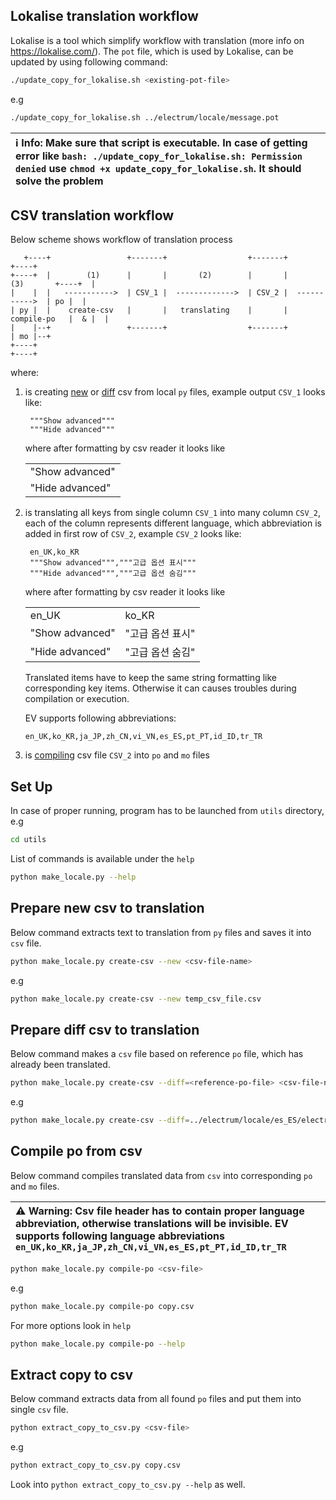 ## Lokalise translation workflow
Lokalise is a tool which simplify workflow with translation (more info on https://lokalise.com/).
The `pot` file, which is used by Lokalise, can be updated by using following command:
```bash
./update_copy_for_lokalise.sh <existing-pot-file>
```
e.g
```bash
./update_copy_for_lokalise.sh ../electrum/locale/message.pot
```

|:information_source: Info: Make sure that script is executable. In case of getting error like `bash: ./update_copy_for_lokalise.sh: Permission denied` use `chmod +x update_copy_for_lokalise.sh`. It should solve the problem |
|:------------------------------------------------------------------------------------------------------------------------------------------------------------------------------------------------------------------------------|


## CSV translation workflow
Below scheme shows workflow of translation process
```
   +----+                 +-------+                  +-------+                   +----+
+----+  |        (1)      |       |       (2)        |       |      (3)       +----+  |
|    |  |   ----------->  | CSV_1 |  ------------->  | CSV_2 |  ----------->  | po |  |
| py |  |    create-csv   |       |   translating    |       |   compile-po   |  & |  |
|    |--+                 +-------+                  +-------+                | mo |--+
+----+                                                                        +----+
```
where:

1. is creating [new](#prepare-new-csv-to-translation) or [diff](#prepare-diff-csv-to-translation) csv from local `py` files, example output `CSV_1` looks like:
   ```csv
    """Show advanced"""
    """Hide advanced"""
   ```
   where after formatting by csv reader it looks like
    <table>
        <tr>
            <td>"Show advanced"</td>
        </tr>
        <tr>
            <td>"Hide advanced"</td>
        </tr>
    </table>

2. is translating all keys from single column `CSV_1` into many column `CSV_2`, each of the column represents different language, which abbreviation is added in first row of `CSV_2`, example `CSV_2` looks like:
   ```csv
    en_UK,ko_KR
    """Show advanced""","""고급 옵션 표시"""
    """Hide advanced""","""고급 옵션 숨김"""
   ```
   where after formatting by csv reader it looks like
    <table>
        <tr>
            <td>en_UK</td>
            <td>ko_KR</td>
        </tr>
        <tr>
            <td>"Show advanced"</td>
            <td>"고급 옵션 표시"</td>
        </tr>
        <tr>
            <td>"Hide advanced"</td>
            <td>"고급 옵션 숨김"</td>
        </tr>
    </table>

   Translated items have to keep the same string formatting like corresponding key items. Otherwise it can causes troubles during compilation or execution.

   EV supports following abbreviations:
   ```
   en_UK,ko_KR,ja_JP,zh_CN,vi_VN,es_ES,pt_PT,id_ID,tr_TR
   ```
3. is [compiling](#compile-po-from-csv) csv file `CSV_2` into `po` and `mo` files

## Set Up
In case of proper running, program has to be launched from `utils` directory, e.g

```bash
cd utils
```
List of commands is available under the `help`
```bash
python make_locale.py --help
```

## Prepare new csv to translation
Below command extracts text to translation from `py` files and saves it into `csv` file.
```bash
python make_locale.py create-csv --new <csv-file-name>
```
e.g
```bash
python make_locale.py create-csv --new temp_csv_file.csv
```

## Prepare diff csv to translation
Below command makes a `csv` file based on reference `po` file, which has already been translated.
```bash
python make_locale.py create-csv --diff=<reference-po-file> <csv-file-name>
```
e.g
```bash
python make_locale.py create-csv --diff=../electrum/locale/es_ES/electrum.po temp_csv_file.csv
```

## Compile po from csv
Below command compiles translated data from `csv` into corresponding `po` and `mo` files.

|:warning: Warning: Csv file header has to contain proper language abbreviation, otherwise translations will be invisible. EV supports following language abbreviations `en_UK,ko_KR,ja_JP,zh_CN,vi_VN,es_ES,pt_PT,id_ID,tr_TR`|
|:-----------------------------------------------------------------------------------------------------------------------------------------------------------------------------------------------------------------------------|

```bash
python make_locale.py compile-po <csv-file>
```
e.g
```bash 
python make_locale.py compile-po copy.csv
```
For more options look in `help`
```bash
python make_locale.py compile-po --help
```

## Extract copy to csv
Below command extracts data from all found `po` files and put them into single `csv` file.
```bash
python extract_copy_to_csv.py <csv-file>
```
e.g
```bash
python extract_copy_to_csv.py copy.csv
```
Look into `python extract_copy_to_csv.py --help` as well.
